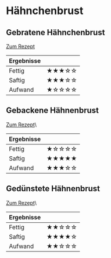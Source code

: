 # Hähnchenbrust

## Gebratene Hähnchenbrust
[Zum Rezept](Gebratene_Haehnchenbrust.md)

| Ergebnisse | |
| ------ | ----- |
| Fettig | ★★★☆☆ |
| Saftig | ★★★☆☆ |
| Aufwand | ★☆☆☆☆ |


## Gebackene Hähnenbrust
[Zum Rezept](Gebackene_Haehnchenbrust.md)\

| Ergebnisse | |
| ------ | ----- |
| Fettig | ★☆☆☆☆ |
| Saftig | ★★★★★ |
| Aufwand | ★★★☆☆ |


## Gedünstete Hähnenbrust
[Zum Rezept](Geduenstete_Haehnchenbrust.md)\

| Ergebnisse | |
| ------ | ----- |
| Fettig | ★★☆☆☆ |
| Saftig | ★★★★☆ |
| Aufwand | ★★☆☆☆ |




